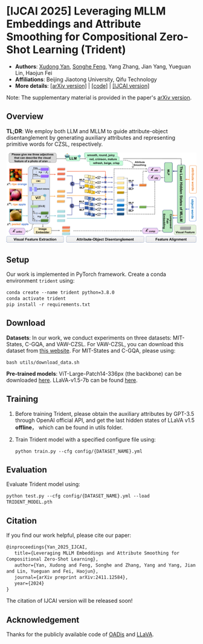 # [IJCAI 2025] Leveraging MLLM Embeddings and Attribute Smoothing for Compositional Zero-Shot Learning  (Trident)

<!--要改的地方：arxiv version两处的链接，IJCAI version的链接-->

* **Authors**: [Xudong Yan](https://github.com/xud-yan), [Songhe Feng](https://faculty.bjtu.edu.cn/8407/), Yang Zhang, Jian Yang, Yueguan Lin, Haojun Fei
* **Affiliations**: Beijing Jiaotong University, Qifu Technology
* **More details**: [[arXiv version]](https://arxiv.org/abs/2411.12584) | [[code]](https://github.com/xud-yan/Trident) | [[IJCAI version]]()



Note: The supplementary material is provided in the paper's [arXiv version](https://arxiv.org/abs/2411.12584).



## Overview

**TL;DR**: We employ both LLM and MLLM to guide attribute-object disentanglement by generating auxiliary attributes and representing primitive words for CZSL, respectively.

<img src=".\images\overview.png" style="zoom: 50%;" />



## Setup

Our work is implemented in PyTorch framework. Create a conda environment `trident` using:

```
conda create --name trident python=3.8.0
conda activate trident
pip install -r requirements.txt
```



## Download

**Datasets**: In our work, we conduct experiments on three datasets: MIT-States, C-GQA, and VAW-CZSL. For VAW-CZSL, you can download this dataset from [this website](https://drive.google.com/drive/folders/1CalwDXkkGALxz0e-aCFg9xBmf7Pu4eXL?usp=sharing). For MIT-States and C-GQA, please using:

```
bash utils/download_data.sh
```



**Pre-trained models**: ViT-Large-Patch14-336px (the backbone) can be downloaded [here](https://huggingface.co/openai/clip-vit-large-patch14-336). LLaVA-v1.5-7b can be found [here](https://huggingface.co/liuhaotian/llava-v1.5-7b).

## Training

1. Before training Trident, please obtain the auxiliary attributes by GPT-3.5 through OpenAI official API, and get the last hidden states of LLaVA v1.5 **offline**， which can be found in utils folder.

2. Train Trident model with a specified configure file using:

   ```
   python train.py --cfg config/{DATASET_NAME}.yml
   ```

   

## Evaluation

Evaluate Trident model using:

```
python test.py --cfg config/{DATASET_NAME}.yml --load TRIDENT_MODEL.pth
```



## Citation

If you find our work helpful, please cite our paper:

```
@inproceedings{Yan_2025_IJCAI,
   title={Leveraging MLLM Embeddings and Attribute Smoothing for Compositional Zero-Shot Learning},
   author={Yan, Xudong and Feng, Songhe and Zhang, Yang and Yang, Jian and Lin, Yueguan and Fei, Haojun},
   journal={arXiv preprint arXiv:2411.12584},
   year={2024}
}
```
The citation of IJCAI version will be released soon!


## Acknowledgement

Thanks for the publicly available code of [OADis](https://github.com/nirat1606/OADis) and [LLaVA](https://github.com/haotian-liu/LLaVA).
